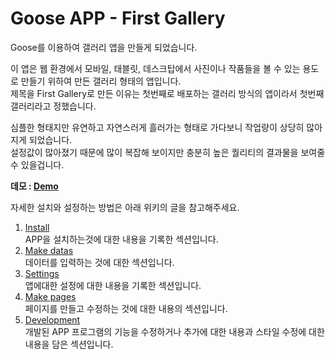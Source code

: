 # Goose APP - First Gallery

Goose를 이용하여 갤러리 앱을 만들게 되었습니다.

이 앱은 웹 환경에서 모바일, 태블릿, 데스크탑에서 사진이나 작품들을 볼 수 있는 용도로 만들기 위하여 만든 갤러리 형태의 앱입니다.  
제목을 First Gallery로 만든 이유는 첫번째로 배포하는 갤러리 방식의 앱이라서 첫번째 갤러리라고 정했습니다.

심플한 형태지만 유연하고 자연스러게 흘러가는 형태로 가다보니 작업량이 상당히 많아지게 되었습니다.  
설정값이 많아졌기 때문에 많이 복잡해 보이지만 충분히 높은 퀄리티의 결과물을 보여줄 수 있을겁니다.

__데모 : [Demo](http://...)__

자세한 설치와 설정하는 방법은 아래 위키의 글을 참고해주세요.

1. [Install](https://github.com/dev-goose/app-first-gallery/wiki/Install)  
APP을 설치하는것에 대한 내용을 기록한 섹션입니다.
1. [Make datas](https://github.com/dev-goose/app-first-gallery/wiki/Make-datas)  
데이터를 입력하는 것에 대한 섹션입니다.
1. [Settings](https://github.com/dev-goose/app-first-gallery/wiki/Settings)  
앱에대한 설정에 대한 내용을 기록한 섹션입니다.
1. [Make pages](https://github.com/dev-goose/app-first-gallery/wiki/Make-page)  
페이지를 만들고 수정하는 것에 대한 내용의 섹션입니다.
1. [Development](https://github.com/dev-goose/app-first-gallery/wiki/Development)  
개발된 APP 프로그램의 기능을 수정하거나 추가에 대한 내용과 스타일 수정에 대한 내용을 담은 섹션입니다.

